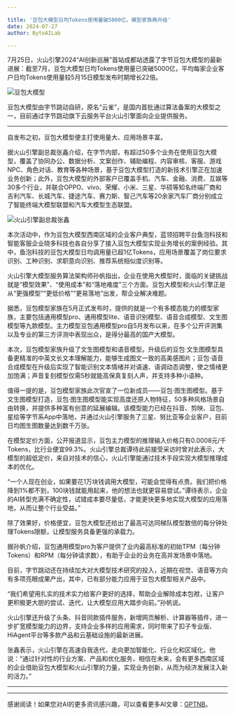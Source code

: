 ```yaml
---

title: '豆包大模型日均Tokens使用量破5000亿，模型家族再升级'
date: 2024-07-27
author: ByteAILab

---
```


7月25日，火山引擎2024“AI创新巡展”首站成都站透露了字节豆包大模型的最新进展：截至7月，豆包大模型日均Tokens使用量已突破5000亿，平均每家企业客户日均Tokens使用量较5月15日模型发布时期增长22倍。

![豆包大模型](https://image.jiqizhixin.com/uploads/editor/bcbca5fd-8c55-4658-b406-ea6a5604833b/1721893575713.png)

豆包大模型由字节跳动自研，原名“云雀”，是国内首批通过算法备案的大模型之一，目前通过字节跳动旗下云服务平台火山引擎面向企业提供服务。

---
自发布之初，豆包大模型便主打使用量大、应用场景丰富。

据火山引擎副总裁张鑫介绍，在字节内部，有超过50多个业务在使用豆包大模型，覆盖了协同办公、数据分析、文案创作、辅助编程、内容审核、客服、游戏NPC、角色对话、教育等各种场景，基于豆包大模型打造的新技术引擎正在加速业务创新；此外，豆包大模型的外部客户已覆盖手机、汽车、金融、消费、互娱等30多个行业，并联合OPPO、vivo、荣耀、小米、三星、华硕等知名终端厂商和吉利汽车、长城汽车、捷途汽车、赛力斯、智己汽车等20余家汽车厂商分别成立了智能终端大模型联盟和汽车大模型生态联盟。

![火山引擎副总裁张鑫](https://image.jiqizhixin.com/uploads/editor/94c8f163-a0ab-4d7d-a104-1f2188608d25/1721893575928.jpeg)

本次活动中，作为豆包大模型西南区域的企业客户典型，蓝领招聘平台鱼泡科技和智能客服企业晓多科技也各自分享了接入豆包大模型实现业务增长的案例经验。其中，鱼泡科技的豆包大模型日均调用量已超1亿Tokens，应用场景覆盖了岗位要求识别、工种识别、求职意向识别、推荐系统相似度识别等。

火山引擎大模型服务算法架构师孙帆指出，企业在使用大模型时，面临的关键挑战就是“模型效果”、“使用成本”和“落地难度”三个方面。豆包大模型和火山引擎正是从“更强模型”“更低价格”“更易落地”出发，帮企业解决难题。

据悉，豆包模型家族在5月正式发布时，提供的就是一个有多模态能力的模型家族，主要包括通用模型pro、通用模型lite、语音识别模型、语音合成模型、文生图模型等九款模型。主力模型豆包通用模型pro自5月发布以来，在多个公开评测集以及专业的第三方评测中表现出众，是得分最高的国产大模型。

本次，豆包模型家族升级了文生图模型和语音模型。升级后的豆包·文生图模型具备更精准的中英文长文本理解能力，能够生成图文一致的高美感图片；豆包·语音合成模型在升级后实现了智能识别文本情绪并对语速、语调动态调整，使之情绪更加饱满；声音复刻模型仅需5秒就能高保真复刻人声，并支持多种小语种。

值得一提的是，豆包模型家族此次官宣了一位新成员——豆包·图生图模型。基于文生图模型打造，豆包·图生图模型能实现高度还原人物特征，50多种风格场景自由转换，并提供多种富有创意的延展编辑。该模型能力已经在抖音、剪映、豆包、星绘等字节系App中落地，并通过火山引擎服务了三星、努比亚等企业客户，目前日均图生图数量达到数千万张。

在模型定价方面，公开报道显示，豆包主力模型的推理输入价格只有0.0008元/千Tokens，比行业便宜99.3%。火山引擎总裁谭待此前接受采访时曾对此表示，大模型的超低定价，来自对技术的信心，火山引擎能通过技术手段实现大模型推理成本的优化。

“一个人现在创业，如果要花1万块钱调用大模型，可能会觉得有点贵。我们把价格降到1%都不到，100块钱就能用起来，他的想法也就更容易尝试。”谭待表示，企业的AI转型充满不确定性，试错成本要尽量低，才能更快更多地实现大模型的应用落地，从而让整个行业受益。”

除了效果好，价格便宜，豆包大模型还给出了最高可达同梯队模型数倍的每分钟处理Tokens限额，让模型服务具备更强的承载力。

据孙帆介绍，豆包通用模型pro为客户提供了业内最高标准的初始TPM（每分钟Tokens）和RPM（每分钟请求数），有助于企业的业务在高并发场景中落地。

目前，字节跳动还在持续加大对大模型技术研究的投入，近期在视觉、语音等方向有多项亮眼成果产出，其中，已有部分能力应用于豆包大模型相关产品中。

“我们希望用扎实的技术实力给客户更好的选择，帮助企业解除成本包袱，让客户更积极更大胆的尝试、迭代，让大模型应用大踏步向前。”孙帆说。

火山引擎还升级了头条、抖音同款插件服务，新增网页解析、计算器等插件，进一步扩宽模型能力的边界，支持企业多样的应用需求，同时带来了扣子专业版、HiAgent平台等多款产品和云基础设施的最新进展。

张鑫表示，火山引擎在高速自我迭代，走向更加智能化、行业化和区域化。他说：“通过针对性的行业方案、产品和优化服务，相信在未来，会有更多西南区域的企业借助豆包大模型和火山引擎的力量，实现业务创新，从而为经济发展注入新的活力。”

---
---
感谢阅读！如果您对AI的更多资讯感兴趣，可以查看更多AI文章：[GPTNB](https://gptnb.com)。